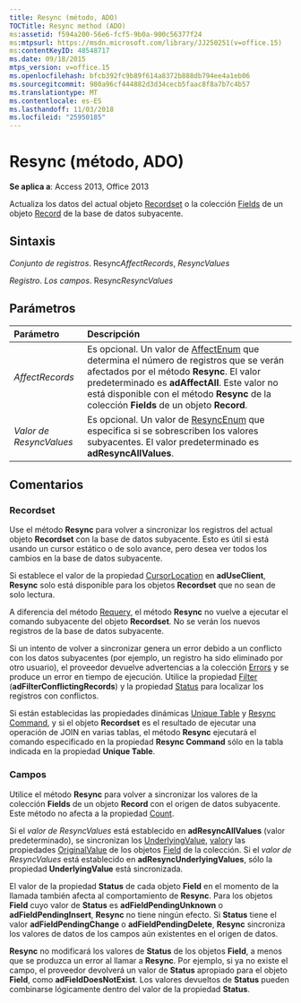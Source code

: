 ```yaml
---
title: Resync (método, ADO)
TOCTitle: Resync method (ADO)
ms:assetid: f594a200-56e6-fcf5-9b0a-900c56377f24
ms:mtpsurl: https://msdn.microsoft.com/library/JJ250251(v=office.15)
ms:contentKeyID: 48548717
ms.date: 09/18/2015
mtps_version: v=office.15
ms.openlocfilehash: bfcb392fc9b89f614a8372b888db794ee4a1eb06
ms.sourcegitcommit: 980a96cf444882d3d34cecb5faac8f8a7b7c4b57
ms.translationtype: MT
ms.contentlocale: es-ES
ms.lasthandoff: 11/03/2018
ms.locfileid: "25950185"
---
```

# <a name="resync-method-ado"></a>Resync (método, ADO)

**Se aplica a**: Access 2013, Office 2013

Actualiza los datos del actual objeto [Recordset](recordset-object-ado.md) o la colección [Fields](fields-collection-ado.md) de un objeto [Record](record-object-ado.md) de la base de datos subyacente.

## <a name="syntax"></a>Sintaxis

*Conjunto de registros*. Resync*AffectRecords*, *ResyncValues*

*Registro*. *Los campos*. Resync*ResyncValues*

## <a name="parameters"></a>Parámetros

|Parámetro|Descripción|
|:--------|:----------|
|*AffectRecords* |Es opcional. Un valor de [AffectEnum](affectenum.md) que determina el número de registros que se verán afectados por el método **Resync**. El valor predeterminado es **adAffectAll**. Este valor no está disponible con el método **Resync** de la colección **Fields** de un objeto **Record**.|
|*Valor de ResyncValues* |Es opcional. Un valor de [ResyncEnum](resyncenum.md) que especifica si se sobrescriben los valores subyacentes. El valor predeterminado es **adResyncAllValues**.|

## <a name="remarks"></a>Comentarios

### <a name="recordset"></a>Recordset

Use el método **Resync** para volver a sincronizar los registros del actual objeto **Recordset** con la base de datos subyacente. Esto es útil si está usando un cursor estático o de solo avance, pero desea ver todos los cambios en la base de datos subyacente.

Si establece el valor de la propiedad [CursorLocation](cursorlocation-property-ado.md) en **adUseClient**, **Resync** solo está disponible para los objetos **Recordset** que no sean de solo lectura.

A diferencia del método [Requery](requery-method-ado.md), el método **Resync** no vuelve a ejecutar el comando subyacente del objeto **Recordset**. No se verán los nuevos registros de la base de datos subyacente.

Si un intento de volver a sincronizar genera un error debido a un conflicto con los datos subyacentes (por ejemplo, un registro ha sido eliminado por otro usuario), el proveedor devuelve advertencias a la colección [Errors](errors-collection-ado.md) y se produce un error en tiempo de ejecución. Utilice la propiedad [Filter](filter-property-ado.md) (**adFilterConflictingRecords**) y la propiedad [Status](status-property-ado-recordset.md) para localizar los registros con conflictos.

Si están establecidas las propiedades dinámicas [Unique Table](unique-table-unique-schema-unique-catalog-properties-dynamic-ado.md) y [Resync Command](resync-command-property-dynamic-ado.md), y si el objeto **Recordset** es el resultado de ejecutar una operación de JOIN en varias tablas, el método **Resync** ejecutará el comando especificado en la propiedad **Resync Command** sólo en la tabla indicada en la propiedad **Unique Table**.

### <a name="fields"></a>Campos

Utilice el método **Resync** para volver a sincronizar los valores de la colección **Fields** de un objeto **Record** con el origen de datos subyacente. Este método no afecta a la propiedad [Count](count-property-ado.md).

Si el *valor de ResyncValues* está establecido en **adResyncAllValues** (valor predeterminado), se sincronizan los [UnderlyingValue](underlyingvalue-property-ado.md), [valor](value-property-ado.md)y las propiedades [OriginalValue](originalvalue-property-ado.md) de los objetos [Field](field-object-ado.md) de la colección. Si el *valor de ResyncValues* está establecido en **adResyncUnderlyingValues**, sólo la propiedad **UnderlyingValue** está sincronizada.

El valor de la propiedad **Status** de cada objeto **Field** en el momento de la llamada también afecta al comportamiento de **Resync**. Para los objetos **Field** cuyo valor de **Status** es **adFieldPendingUnknown** o **adFieldPendingInsert**, **Resync** no tiene ningún efecto. Si **Status** tiene el valor **adFieldPendingChange** o **adFieldPendingDelete**, **Resync** sincroniza los valores de datos de los campos aún existentes en el origen de datos.

**Resync** no modificará los valores de **Status** de los objetos **Field**, a menos que se produzca un error al llamar a **Resync**. Por ejemplo, si ya no existe el campo, el proveedor devolverá un valor de **Status** apropiado para el objeto **Field**, como **adFieldDoesNotExist**. Los valores devueltos de **Status** pueden combinarse lógicamente dentro del valor de la propiedad **Status**.


